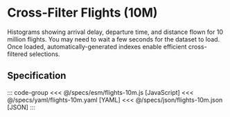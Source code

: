 <script setup>
  import { reset } from '@uwdata/vgplot';
  reset();
</script>

# Cross-Filter Flights (10M)

Histograms showing arrival delay, departure time, and distance flown for 10 million flights.
You may need to wait a few seconds for the dataset to load. Once loaded,
automatically-generated indexes enable efficient cross-filtered selections.


<Example spec="/specs/yaml/flights-10m.yaml" />

## Specification

::: code-group
<<< @/specs/esm/flights-10m.js [JavaScript]
<<< @/specs/yaml/flights-10m.yaml [YAML]
<<< @/specs/json/flights-10m.json [JSON]
:::
